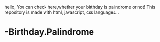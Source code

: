 hello, You can check here,whether your birthday is palindrome or not! 
This repository is made with html, javascript, css languages...
# -Birthday.Palindrome
